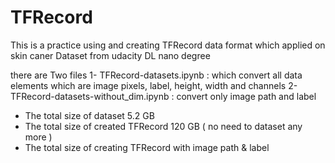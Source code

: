 # TFRecord
This is a practice using and creating TFRecord data format which applied on skin caner Dataset from udacity DL nano degree

there are Two files
1- TFRecord-datasets.ipynb : which convert all data elements which are image pixels, label, height, width and channels
2- TFRecord-datasets-without_dim.ipynb : convert only image path and label

* The total size of dataset 5.2 GB
* The total size of created TFRecord 120 GB ( no need to dataset any more )
* The total size of creating TFRecord with image path & label
